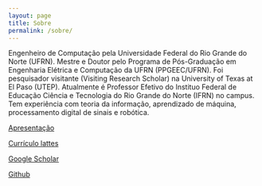 ```yaml
---
layout: page
title: Sobre
permalink: /sobre/
---
```


Engenheiro de Computação pela Universidade Federal do Rio Grande do Norte (UFRN). Mestre e Doutor pelo Programa de Pós-Graduação em Engenharia Elétrica e Computação da UFRN (PPGEEC/UFRN). Foi pesquisador visitante (Visiting Research Scholar) na University of Texas at El Paso (UTEP). Atualmente é Professor Efetivo do Instituo Federal de Educação Ciência e Tecnologia do Rio Grande do Norte (IFRN) no campus. Tem experiência com teoria da informação, aprendizado de máquina, processamento digital de sinais e robótica.

[Apresentação](https://jp-guimaraes.github.io/eu/)

[Currículo lattes](htp://lattes.cnpq.br/8309552415999065)

[Google Scholar](https://scholar.google.com.br/citations?user=88VbY0wAAAAJ&hl=pt-BR&oi=sra)

[Github](http://github.com/jp-guimaraes)




